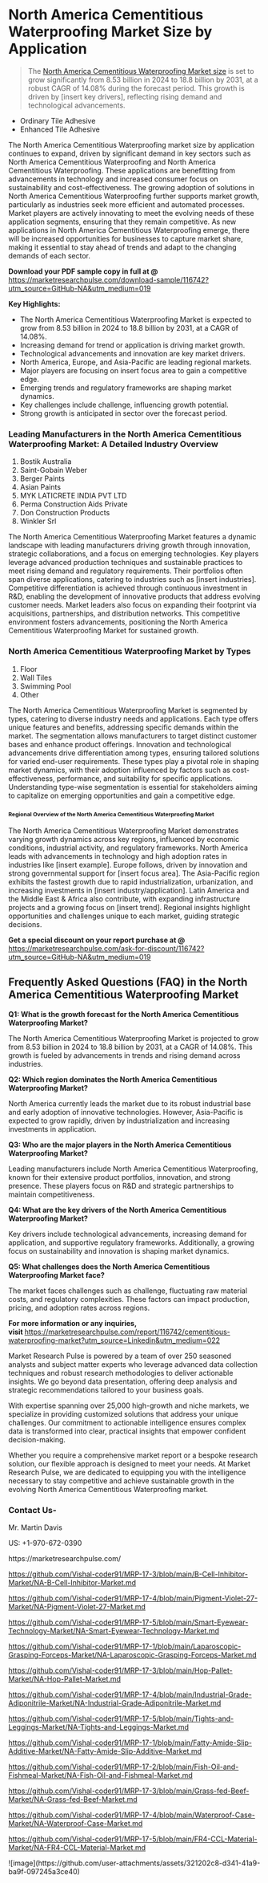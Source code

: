 <h1>North America Cementitious Waterproofing Market&nbsp;Size by Application</h1><blockquote><p>The <a href="https://marketresearchpulse.com/download-sample/116742?utm_source=GitHub-NA&amp;utm_medium=019">North America Cementitious Waterproofing Market size</a> is set to grow significantly from 8.53 billion in 2024 to 18.8 billion by 2031, at a robust CAGR of 14.08% during the forecast period. This growth is driven by [insert key drivers], reflecting rising demand and technological advancements.</p></blockquote><ul><li>Ordinary Tile Adhesive<li> Enhanced Tile Adhesive</li></ul><p>The North America Cementitious Waterproofing market size by application continues to expand, driven by significant demand in key sectors such as North America Cementitious Waterproofing and North America Cementitious Waterproofing. These applications are benefitting from advancements in technology and increased consumer focus on sustainability and cost-effectiveness. The growing adoption of solutions in North America Cementitious Waterproofing further supports market growth, particularly as industries seek more efficient and automated processes. Market players are actively innovating to meet the evolving needs of these application segments, ensuring that they remain competitive. As new applications in North America Cementitious Waterproofing emerge, there will be increased opportunities for businesses to capture market share, making it essential to stay ahead of trends and adapt to the changing demands of each sector.</p><p><strong>Download your PDF sample copy in full at @ </strong><a href="https://marketresearchpulse.com/download-sample/116742?utm_source=GitHub-NA&amp;utm_medium=019">https://marketresearchpulse.com/download-sample/116742?utm_source=GitHub-NA&amp;utm_medium=019</a></p><p><strong>Key Highlights: </strong></p><ul><li>The North America Cementitious Waterproofing Market is expected to grow from 8.53 billion in 2024 to 18.8 billion by 2031, at a CAGR of 14.08%.</li><li>Increasing demand for trend or application is driving market growth.</li><li>Technological advancements and innovation are key market drivers.</li><li>North America, Europe, and Asia-Pacific are leading regional markets.</li><li>Major players are focusing on insert focus area to gain a competitive edge.</li><li>Emerging trends and regulatory frameworks are shaping market dynamics.</li><li>Key challenges include challenge, influencing growth potential.</li><li>Strong growth is anticipated in sector over the forecast period.</li></ul><h3>Leading Manufacturers in the North America Cementitious Waterproofing Market: A Detailed Industry Overview</h3><ol><li>Bostik Australia</li><li>Saint-Gobain Weber</li><li>Berger Paints</li><li>Asian Paints</li><li>MYK LATICRETE INDIA PVT LTD</li><li>Perma Construction Aids Private</li><li>Don Construction Products</li><li>Winkler Srl</li></ol><div class="flex max-w-full flex-col flex-grow"><div class="min-h-8 text-message flex w-full flex-col items-end gap-2 whitespace-normal break-words [.text-message+&amp;]:mt-5" dir="auto" data-message-author-role="assistant" data-message-id="fd8432e4-4910-450d-b182-61b7bfb0a01f" data-message-model-slug="gpt-4o"><div class="flex w-full flex-col gap-1 empty:hidden first:pt-[3px]"><div class="markdown prose w-full break-words dark:prose-invert light"><p>The North America Cementitious Waterproofing Market features a dynamic landscape with leading manufacturers driving growth through innovation, strategic collaborations, and a focus on emerging technologies. Key players leverage advanced production techniques and sustainable practices to meet rising demand and regulatory requirements. Their portfolios often span diverse applications, catering to industries such as [insert industries]. Competitive differentiation is achieved through continuous investment in R&amp;D, enabling the development of innovative products that address evolving customer needs. Market leaders also focus on expanding their footprint via acquisitions, partnerships, and distribution networks. This competitive environment fosters advancements, positioning the North America Cementitious Waterproofing Market for sustained growth.</p></div></div></div></div><h3>North America Cementitious Waterproofing Market by Types</h3><ol><li>Floor<li> Wall Tiles<li> Swimming Pool<li> Other</li></ol><div class="flex max-w-full flex-col flex-grow"><div class="min-h-8 text-message flex w-full flex-col items-end gap-2 whitespace-normal break-words [.text-message+&amp;]:mt-5" dir="auto" data-message-author-role="assistant" data-message-id="084470be-0bb7-4664-bddf-5156b4f41249" data-message-model-slug="gpt-4o-mini"><div class="flex w-full flex-col gap-1 empty:hidden first:pt-[3px]"><div class="markdown prose w-full break-words dark:prose-invert light"><p>The North America Cementitious Waterproofing Market is segmented by types, catering to diverse industry needs and applications. Each type offers unique features and benefits, addressing specific demands within the market. The segmentation allows manufacturers to target distinct customer bases and enhance product offerings. Innovation and technological advancements drive differentiation among types, ensuring tailored solutions for varied end-user requirements. These types play a pivotal role in shaping market dynamics, with their adoption influenced by factors such as cost-effectiveness, performance, and suitability for specific applications. Understanding type-wise segmentation is essential for stakeholders aiming to capitalize on emerging opportunities and gain a competitive edge.</p></div></div></div></div><h3><span style="font-size: 11px;">Regional Overview of the North America Cementitious Waterproofing Market</span></h3><div class="flex max-w-full flex-col flex-grow"><div class="min-h-8 text-message flex w-full flex-col items-end gap-2 whitespace-normal break-words [.text-message+&amp;]:mt-5" dir="auto" data-message-author-role="assistant" data-message-id="e9038762-ce64-4e30-91c9-9bd413514231" data-message-model-slug="gpt-4o-mini"><div class="flex w-full flex-col gap-1 empty:hidden first:pt-[3px]"><div class="markdown prose w-full break-words dark:prose-invert light"><p>The North America Cementitious Waterproofing Market demonstrates varying growth dynamics across key regions, influenced by economic conditions, industrial activity, and regulatory frameworks. North America leads with advancements in technology and high adoption rates in industries like [insert example]. Europe follows, driven by innovation and strong governmental support for [insert focus area]. The Asia-Pacific region exhibits the fastest growth due to rapid industrialization, urbanization, and increasing investments in [insert industry/application]. Latin America and the Middle East &amp; Africa also contribute, with expanding infrastructure projects and a growing focus on [insert trend]. Regional insights highlight opportunities and challenges unique to each market, guiding strategic decisions.</p></div></div></div></div><p><strong>Get a special discount on your report purchase at @ </strong><a href="https://marketresearchpulse.com/ask-for-discount/116742?utm_source=GitHub-NA&amp;utm_medium=019">https://marketresearchpulse.com/ask-for-discount/116742?utm_source=GitHub-NA&amp;utm_medium=019</a></p><h2>Frequently Asked Questions (FAQ) in the North America Cementitious Waterproofing Market</h2><p><strong>Q1: What is the growth forecast for the North America Cementitious Waterproofing Market?</strong></p><p>The North America Cementitious Waterproofing Market is projected to grow from 8.53 billion in 2024 to 18.8 billion by 2031, at a CAGR of 14.08%. This growth is fueled by advancements in trends and rising demand across industries.</p><p><strong>Q2: Which region dominates the North America Cementitious Waterproofing Market?</strong></p><p>North America currently leads the market due to its robust industrial base and early adoption of innovative technologies. However, Asia-Pacific is expected to grow rapidly, driven by industrialization and increasing investments in application.</p><p><strong>Q3: Who are the major players in the North America Cementitious Waterproofing Market?</strong></p><p>Leading manufacturers include North America Cementitious Waterproofing, known for their extensive product portfolios, innovation, and strong presence. These players focus on R&amp;D and strategic partnerships to maintain competitiveness.</p><p><strong>Q4: What are the key drivers of the North America Cementitious Waterproofing Market?</strong></p><p>Key drivers include technological advancements, increasing demand for application, and supportive regulatory frameworks. Additionally, a growing focus on sustainability and innovation is shaping market dynamics.</p><p><strong>Q5: What challenges does the North America Cementitious Waterproofing Market face?</strong></p><p>The market faces challenges such as challenge, fluctuating raw material costs, and regulatory complexities. These factors can impact production, pricing, and adoption rates across regions.</p><p><strong>For more information or any inquiries, visit&nbsp;</strong><a href="https://marketresearchpulse.com/report/116742/cementitious-waterproofing-market?utm_source=Linkedin&utm_medium=022">https://marketresearchpulse.com/report/116742/cementitious-waterproofing-market?utm_source=Linkedin&utm_medium=022</a></p><p>Market Research Pulse is powered by a team of over 250 seasoned analysts and subject matter experts who leverage advanced data collection techniques and robust research methodologies to deliver actionable insights. We go beyond data presentation, offering deep analysis and strategic recommendations tailored to your business goals.</p><p>With expertise spanning over 25,000 high-growth and niche markets, we specialize in providing customized solutions that address your unique challenges. Our commitment to actionable intelligence ensures complex data is transformed into clear, practical insights that empower confident decision-making.</p><p>Whether you require a comprehensive market report or a bespoke research solution, our flexible approach is designed to meet your needs. At Market Research Pulse, we are dedicated to equipping you with the intelligence necessary to stay competitive and achieve sustainable growth in the evolving North America Cementitious Waterproofing market.</p><h3><strong>Contact Us-</strong></h3><p>Mr. Martin Davis</p><p>US: +1-970-672-0390</p><p>https://marketresearchpulse.com/</p><p><a href="https://github.com/Vishal-coder91/MRP-17-3/blob/main/B-Cell-Inhibitor-Market/NA-B-Cell-Inhibitor-Market.md">https://github.com/Vishal-coder91/MRP-17-3/blob/main/B-Cell-Inhibitor-Market/NA-B-Cell-Inhibitor-Market.md</a></p><p><a href="https://github.com/Vishal-coder91/MRP-17-4/blob/main/Pigment-Violet-27-Market/NA-Pigment-Violet-27-Market.md">https://github.com/Vishal-coder91/MRP-17-4/blob/main/Pigment-Violet-27-Market/NA-Pigment-Violet-27-Market.md</a></p><p><a href="https://github.com/Vishal-coder91/MRP-17-5/blob/main/Smart-Eyewear-Technology-Market/NA-Smart-Eyewear-Technology-Market.md">https://github.com/Vishal-coder91/MRP-17-5/blob/main/Smart-Eyewear-Technology-Market/NA-Smart-Eyewear-Technology-Market.md</a></p><p><a href="https://github.com/Vishal-coder91/MRP-17-1/blob/main/Laparoscopic-Grasping-Forceps-Market/NA-Laparoscopic-Grasping-Forceps-Market.md">https://github.com/Vishal-coder91/MRP-17-1/blob/main/Laparoscopic-Grasping-Forceps-Market/NA-Laparoscopic-Grasping-Forceps-Market.md</a></p><p><a href="https://github.com/Vishal-coder91/MRP-17-3/blob/main/Hop-Pallet-Market/NA-Hop-Pallet-Market.md">https://github.com/Vishal-coder91/MRP-17-3/blob/main/Hop-Pallet-Market/NA-Hop-Pallet-Market.md</a></p><p><a href="https://github.com/Vishal-coder91/MRP-17-4/blob/main/Industrial-Grade-Adiponitrile-Market/NA-Industrial-Grade-Adiponitrile-Market.md">https://github.com/Vishal-coder91/MRP-17-4/blob/main/Industrial-Grade-Adiponitrile-Market/NA-Industrial-Grade-Adiponitrile-Market.md</a></p><p><a href="https://github.com/Vishal-coder91/MRP-17-5/blob/main/Tights-and-Leggings-Market/NA-Tights-and-Leggings-Market.md">https://github.com/Vishal-coder91/MRP-17-5/blob/main/Tights-and-Leggings-Market/NA-Tights-and-Leggings-Market.md</a></p><p><a href="https://github.com/Vishal-coder91/MRP-17-1/blob/main/Fatty-Amide-Slip-Additive-Market/NA-Fatty-Amide-Slip-Additive-Market.md">https://github.com/Vishal-coder91/MRP-17-1/blob/main/Fatty-Amide-Slip-Additive-Market/NA-Fatty-Amide-Slip-Additive-Market.md</a></p><p><a href="https://github.com/Vishal-coder91/MRP-17-2/blob/main/Fish-Oil-and-Fishmeal-Market/NA-Fish-Oil-and-Fishmeal-Market.md">https://github.com/Vishal-coder91/MRP-17-2/blob/main/Fish-Oil-and-Fishmeal-Market/NA-Fish-Oil-and-Fishmeal-Market.md</a></p><p><a href="https://github.com/Vishal-coder91/MRP-17-3/blob/main/Grass-fed-Beef-Market/NA-Grass-fed-Beef-Market.md">https://github.com/Vishal-coder91/MRP-17-3/blob/main/Grass-fed-Beef-Market/NA-Grass-fed-Beef-Market.md</a></p><p><a href="https://github.com/Vishal-coder91/MRP-17-4/blob/main/Waterproof-Case-Market/NA-Waterproof-Case-Market.md">https://github.com/Vishal-coder91/MRP-17-4/blob/main/Waterproof-Case-Market/NA-Waterproof-Case-Market.md</a></p><p><a href="https://github.com/Vishal-coder91/MRP-17-5/blob/main/FR4-CCL-Material-Market/NA-FR4-CCL-Material-Market.md">https://github.com/Vishal-coder91/MRP-17-5/blob/main/FR4-CCL-Material-Market/NA-FR4-CCL-Material-Market.md</a></p>
![image](https://github.com/user-attachments/assets/321202c8-d341-41a9-ba9f-097245a3ce40)
